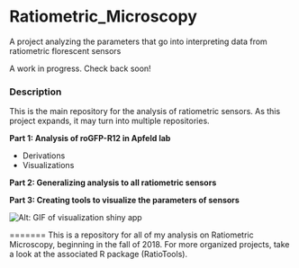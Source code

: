 # Ratiometric_Microscopy
A project analyzing the parameters that go into interpreting data from ratiometric florescent sensors

A work in progress. Check back soon!



### Description

This is the main repository for the analysis of ratiometric sensors. As this project expands, it may turn into multiple repositories.



**Part 1: Analysis of roGFP-R12 in Apfeld lab**

* Derivations
* Visualizations

**Part 2: Generalizing analysis to all ratiometric sensors**



**Part 3: Creating tools to visualize the parameters of sensors**

![Alt: GIF of visualization shiny app](https://media.giphy.com/media/OQ4Y9lq6azC6sxi1qO/giphy.gif)











=======
This is a repository for all of my analysis on Ratiometric Microscopy, beginning in the fall of 2018. For more organized projects, take a look at the associated R package (RatioTools). 

